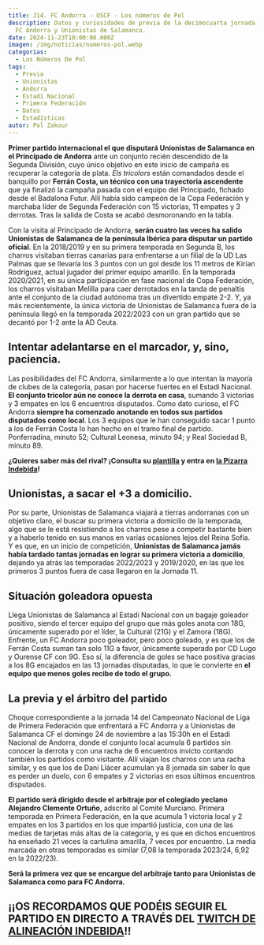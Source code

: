 ```yaml
---
title: J14. FC Andorra - USCF - Los números de Pol
description: Datos y curiosidades de previa de la decimocuarta jornada entre el
  FC Andorra y Unionistas de Salamanca.
date: 2024-11-23T10:00:00.000Z
imagen: /img/noticias/numeros-pol.webp
categorias:
  - Los Números De Pol
tags:
  - Previa
  - Unionistas
  - Andorra
  - Estadi Nacional
  - Primera Federación
  - Datos
  - Estadísticas
autor: Pol Zakour
---
```

**Primer partido internacional el que disputará Unionistas de Salamanca en el Principado de Andorra** ante un conjunto recién descendido de la Segunda División, cuyo único objetivo en este inicio de campaña es recuperar la categoría de plata. *Els tricolors* están comandados desde el banquillo por **Ferrán Costa, un técnico con una trayectoria ascendente** que ya finalizó la campaña pasada con el equipo del Principado, fichado desde el Badalona Futur. Allí había sido campeón de la Copa Federación y marchaba líder de Segunda Federación con 15 victorias, 11 empates y 3 derrotas. Tras la salida de Costa se acabó desmoronando en la tabla.

Con la visita al Principado de Andorra, **serán cuatro las veces ha salido Unionistas de Salamanca de la península Ibérica para disputar un partido oficial**. En la 2018/2019 y en su primera temporada en Segunda B, los charros visitaban tierras canarias para enfrentarse a un filial de la UD Las Palmas que se llevaría los 3 puntos con un gol desde los 11 metros de Kirian Rodríguez, actual jugador del primer equipo amarillo. En la temporada 2020/2021, en su única participación en fase nacional de Copa Federación, los charros visitaban Melilla para caer derrotados en la tanda de penaltis ante el conjunto de la ciudad autónoma tras un divertido empate 2-2. Y, ya más recientemente, la única victoria de Unionistas de Salamanca fuera de la península llegó en la temporada 2022/2023 con un gran partido que se decantó por 1-2 ante la AD Ceuta.

## Intentar adelantarse en el marcador, y, sino, paciencia.

Las posibilidades del FC Andorra, similarmente a lo que intentan la mayoría de clubes de la categoría, pasan por hacerse fuertes en el Estadi Nacional. **El conjunto tricolor aún no conoce la derrota en casa**, sumando 3 victorias y 3 empates en los 6 encuentros disputados. Como dato curioso, el FC Andorra **siempre ha comenzado anotando en todos sus partidos disputados como local**. Los 3 equipos que le han conseguido sacar 1 punto a los de Ferrán Costa lo han hecho en el tramo final de partido. Ponferradina, minuto 52; Cultural Leonesa, minuto 94; y Real Sociedad B, minuto 89.

**¿Quieres saber más del rival? ¡Consulta su [plantilla](https://www.alineacionindebida.com/plantillas/andorra/) y entra en [la Pizarra Indebida](https://www.youtube.com/watch?v=Yk8z1xGiXv4)!**

## Unionistas, a sacar el +3 a domicilio.

Por su parte, Unionistas de Salamanca viajará a tierras andorranas con un objetivo claro, el buscar su primera victoria a domicilio de la temporada, algo que se le está resistiendo a los charros pese a competir bastante bien y a haberlo tenido en sus manos en varias ocasiones lejos del Reina Sofía. Y es que, en un inicio de competición, **Unionistas de Salamanca jamás había tardado tantas jornadas en lograr su primera victoria a domicilio**, dejando ya atrás las temporadas 2022/2023 y 2019/2020, en las que los primeros 3 puntos fuera de casa llegaron en la Jornada 11.

## Situación goleadora opuesta

Llega Unionistas de Salamanca al Estadi Nacional con un bagaje goleador positivo, siendo el tercer equipo del grupo que más goles anota con 18G, únicamente superado por el líder, la Cultural (21G) y el Zamora (18G). Enfrente, un FC Andorra poco goleador, pero poco goleado, y es que los de Ferrán Costa suman tan solo 11G a favor, únicamente superado por CD Lugo y Ourense CF con 9G. Eso sí, la diferencia de goles se hace positiva gracias a los 8G encajados en las 13 jornadas disputadas, lo que le convierte en **el equipo que menos goles recibe de todo el grupo.**

## La previa y el árbitro del partido 

Choque correspondiente a la jornada 14 del Campeonato Nacional de Liga de Primera Federación que enfrentará a FC Andorra y a Unionistas de Salamanca CF el domingo 24 de noviembre a las 15:30h en el Estadi Nacional de Andorra, donde el conjunto local acumula 6 partidos sin conocer la derrota y con una racha de 6 encuentros invicto contando también los partidos como visitante. Allí viajan los charros con una racha similar, y es que los de Dani Llácer acumulan ya 8 jornada sin saber lo que es perder un duelo, con 6 empates y 2 victorias en esos últimos encuentros disputados.

**El partido será dirigido desde el arbitraje por el colegiado yeclano Alejandro Clemente Ortuño**, adscrito al Comité Murciano. Primera temporada en Primera Federación, en la que acumula 1 victoria local y 2 empates en los 3 partidos en los que impartió justicia, con una de las medias de tarjetas más altas de la categoría, y es que en dichos encuentros ha enseñado 21 veces la cartulina amarilla, 7 veces por encuentro. La media marcada en otras temporadas es similar (7,08 la temporada 2023/24, 6,92 en la 2022/23).

**Será la primera vez que se encargue del arbitraje tanto para Unionistas de Salamanca como para FC Andorra.**



## ¡¡OS RECORDAMOS QUE PODÉIS SEGUIR EL PARTIDO EN DIRECTO A TRAVÉS DEL [TWITCH DE ALINEACIÓN INDEBIDA](https://www.twitch.tv/alineacionindebida)!!
